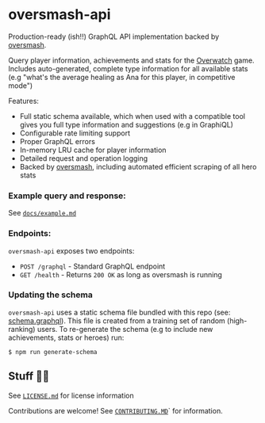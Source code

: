 # oversmash-api

Production-ready (ish!!) GraphQL API implementation backed by [oversmash](https://github.com/filp/oversmash).

Query player information, achievements and stats for the [Overwatch](https://playoverwatch.com/en-us/) game. Includes auto-generated, complete type information for all available stats (e.g "what's the average healing as Ana for this player, in competitive mode")

Features:

- Full static schema available, which when used with a compatible tool gives you full type information and suggestions (e.g in GraphiQL)
- Configurable rate limiting support
- Proper GraphQL errors
- In-memory LRU cache for player information
- Detailed request and operation logging
- Backed by [oversmash](https://github.com/filp/oversmash), including automated efficient scraping of all hero stats

### Example query and response:

See [`docs/example.md`](/docs/example.md)

### Endpoints:

`oversmash-api` exposes two endpoints:

- `POST /graphql` - Standard GraphQL endpoint
- `GET /health` - Returns `200 OK` as long as oversmash is running

### Updating the schema

`oversmash-api` uses a static schema file bundled with this repo (see: [schema.graphql](/schema.graphql)). This file is created from a training set of random (high-ranking) users. To re-generate the schema (e.g to include new achievements, stats or heroes) run:

```shell
$ npm run generate-schema
```

## Stuff 🤠🦍

See [`LICENSE.md`](/LICENSE.md) for license information

Contributions are welcome! See [`CONTRIBUTING.MD`](/CONTRIBUTING.MD)` for information.
